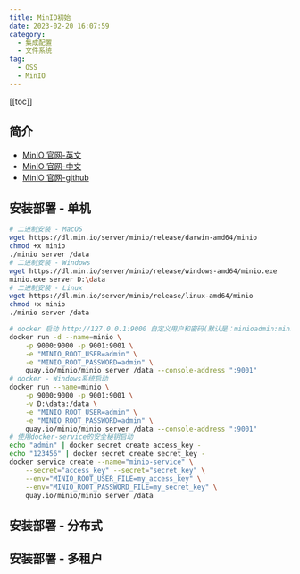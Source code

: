 ```yaml
---
title: MinIO初始
date: 2023-02-20 16:07:59
category: 
  - 集成配置
  - 文件系统
tag: 
  - OSS
  - MinIO
---
```


<!-- more -->

[[toc]]

## 简介

- [MinIO 官网-英文](https://docs.min.io/?ref=con)
- [MinIO 官网-中文](http://docs.minio.org.cn/docs/)
- [MinIO 官网-github](https://github.com/minio/minio)

## 安装部署 - 单机

```bash
# 二进制安装 - MacOS
wget https://dl.min.io/server/minio/release/darwin-amd64/minio
chmod +x minio
./minio server /data
# 二进制安装 - Windows
wget https://dl.min.io/server/minio/release/windows-amd64/minio.exe
minio.exe server D:\data
# 二进制安装 - Linux
wget https://dl.min.io/server/minio/release/linux-amd64/minio
chmod +x minio
./minio server /data

# docker 启动 http://127.0.0.1:9000 自定义用户和密码(默认是：minioadmin:minioadmin)
docker run -d --name=minio \
    -p 9000:9000 -p 9001:9001 \
    -e "MINIO_ROOT_USER=admin" \
    -e "MINIO_ROOT_PASSWORD=admin" \
    quay.io/minio/minio server /data --console-address ":9001"
# docker - Windows系统启动
docker run --name=minio \
    -p 9000:9000 -p 9001:9001 \
    -v D:\data:/data \
    -e "MINIO_ROOT_USER=admin" \
    -e "MINIO_ROOT_PASSWORD=admin" \
    quay.io/minio/minio server /data --console-address ":9001"
# 使用docker-service的安全秘钥启动
echo "admin" | docker secret create access_key -
echo "123456" | docker secret create secret_key -
docker service create --name="minio-service" \
    --secret="access_key" --secret="secret_key" \
    --env="MINIO_ROOT_USER_FILE=my_access_key" \
    --env="MINIO_ROOT_PASSWORD_FILE=my_secret_key" \
    quay.io/minio/minio server /data
```

## 安装部署 - 分布式

## 安装部署 - 多租户
